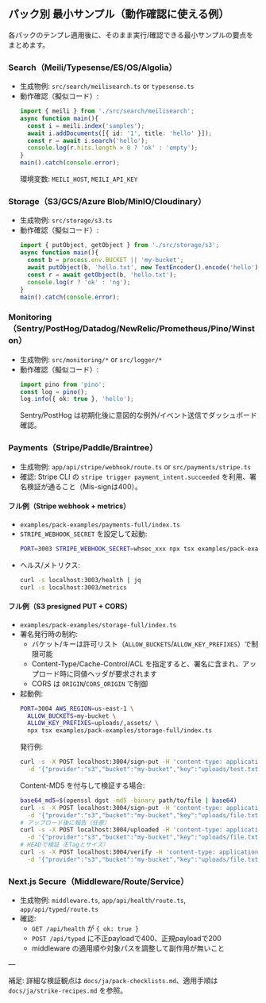 ## パック別 最小サンプル（動作確認に使える例）

各パックのテンプレ適用後に、そのまま実行/確認できる最小サンプルの要点をまとめます。

### Search（Meili/Typesense/ES/OS/Algolia）

- 生成物例: `src/search/meilisearch.ts` or `typesense.ts`
- 動作確認（擬似コード）:
  ```ts
  import { meili } from './src/search/meilisearch';
  async function main(){
    const i = meili.index('samples');
    await i.addDocuments([{ id: '1', title: 'hello' }]);
    const r = await i.search('hello');
    console.log(r.hits.length > 0 ? 'ok' : 'empty');
  }
  main().catch(console.error);
  ```
  環境変数: `MEILI_HOST`, `MEILI_API_KEY`

### Storage（S3/GCS/Azure Blob/MinIO/Cloudinary）

- 生成物例: `src/storage/s3.ts`
- 動作確認（擬似コード）:
  ```ts
  import { putObject, getObject } from './src/storage/s3';
  async function main(){
    const b = process.env.BUCKET || 'my-bucket';
    await putObject(b, 'hello.txt', new TextEncoder().encode('hello'));
    const r = await getObject(b, 'hello.txt');
    console.log(r ? 'ok' : 'ng');
  }
  main().catch(console.error);
  ```

### Monitoring（Sentry/PostHog/Datadog/NewRelic/Prometheus/Pino/Winston）

- 生成物例: `src/monitoring/*` or `src/logger/*`
- 動作確認（擬似コード）:
  ```ts
  import pino from 'pino';
  const log = pino();
  log.info({ ok: true }, 'hello');
  ```
  Sentry/PostHog は初期化後に意図的な例外/イベント送信でダッシュボード確認。

### Payments（Stripe/Paddle/Braintree）

- 生成物例: `app/api/stripe/webhook/route.ts` or `src/payments/stripe.ts`
- 確認: Stripe CLI の `stripe trigger payment_intent.succeeded` を利用、署名検証が通ること（Mis-signは400）。

#### フル例（Stripe webhook + metrics）
- `examples/pack-examples/payments-full/index.ts`
- `STRIPE_WEBHOOK_SECRET` を設定して起動: 
  ```bash
  PORT=3003 STRIPE_WEBHOOK_SECRET=whsec_xxx npx tsx examples/pack-examples/payments-full/index.ts
  ```
- ヘルス/メトリクス:
  ```bash
  curl -s localhost:3003/health | jq
  curl -s localhost:3003/metrics
  ```

#### フル例（S3 presigned PUT + CORS）
- `examples/pack-examples/storage-full/index.ts`
- 署名発行時の制約:
  - バケット/キーは許可リスト（`ALLOW_BUCKETS`/`ALLOW_KEY_PREFIXES`）で制限可能
  - Content-Type/Cache-Control/ACL を指定すると、署名に含まれ、アップロード時に同値ヘッダが要求されます
  - CORS は `ORIGIN`/`CORS_ORIGIN` で制御
- 起動例:
  ```bash
  PORT=3004 AWS_REGION=us-east-1 \
    ALLOW_BUCKETS=my-bucket \
    ALLOW_KEY_PREFIXES=uploads/,assets/ \
    npx tsx examples/pack-examples/storage-full/index.ts
  ```
  発行例:
  ```bash
  curl -s -X POST localhost:3004/sign-put -H 'content-type: application/json' \
    -d '{"provider":"s3","bucket":"my-bucket","key":"uploads/test.txt","expires":300,"contentType":"text/plain","cacheControl":"public, max-age=31536000","acl":"public-read"}' | jq
  ```
  Content-MD5 を付与して検証する場合:
  ```bash
  base64_md5=$(openssl dgst -md5 -binary path/to/file | base64)
  curl -s -X POST localhost:3004/sign-put -H 'content-type: application/json' \
    -d '{"provider":"s3","bucket":"my-bucket","key":"uploads/file.txt","contentType":"text/plain","contentMD5":"'"$base64_md5"'"}' | jq
  # アップロード後に報告（任意）
  curl -s -X POST localhost:3004/uploaded -H 'content-type: application/json' \
    -d '{"provider":"s3","bucket":"my-bucket","key":"uploads/file.txt","md5":"'"$base64_md5"'"}'
  # HEADで検証（ETagとサイズ）
  curl -s -X POST localhost:3004/verify -H 'content-type: application/json' \
    -d '{"provider":"s3","bucket":"my-bucket","key":"uploads/file.txt","md5":"'"$base64_md5"'"}' | jq
  ```

### Next.js Secure（Middleware/Route/Service）

- 生成物例: `middleware.ts`, `app/api/health/route.ts`, `app/api/typed/route.ts`
- 確認:
  - `GET /api/health` が `{ ok: true }`
  - `POST /api/typed` に不正payloadで400、正規payloadで200
  - middleware の適用順や対象パスを調整して副作用が無いこと

—

補足: 詳細な検証観点は `docs/ja/pack-checklists.md`、適用手順は `docs/ja/strike-recipes.md` を参照。
